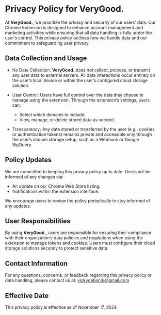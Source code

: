 # Privacy Policy for **VeryGood.**

At **VeryGood.**, we prioritize the privacy and security of our users’ data. Our Chrome Extension is designed to enhance account management and marketing activities while ensuring that all data handling is fully under the user’s control. This privacy policy outlines how we handle data and our commitment to safeguarding user privacy.

## Data Collection and Usage
- No Data Collection: **VeryGood.** does not collect, process, or transmit any user data to external servers. All data interactions occur entirely on the user’s local device or within the user’s configured cloud storage solution.

- User Control: Users have full control over the data they choose to manage using the extension. Through the extension’s settings, users can:
  - Select which domains to include.
  - View, manage, or delete stored data as needed.

- Transparency: Any data stored or transferred by the user (e.g., cookies or authentication tokens) remains private and accessible only through the user’s chosen storage setup, such as a Webhook or Google BigQuery.

## Policy Updates
We are committed to keeping this privacy policy up to date. Users will be informed of any changes via:
- An update on our Chrome Web Store listing.
- Notifications within the extension interface.

We encourage users to review the policy periodically to stay informed of any updates.

## User Responsibilities
By using **VeryGood.**, users are responsible for ensuring their compliance with their organization’s data policies and regulations when using the extension to manage tokens and cookies. Users must configure their cloud storage solutions securely to protect sensitive data.

## Contact Information
For any questions, concerns, or feedback regarding this privacy policy or data handling, please contact us at:
vickydebondi@gmail.com

## Effective Date
This privacy policy is effective as of November 17, 2024.
